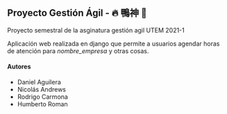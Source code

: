 ## Proyecto Gestión Ágil - 🔥 鴨神 🦆 

Proyecto semestral de la asginatura gestión agil UTEM 2021-1

Aplicación web realizada en django que permite a usuarios agendar horas de atención para _nombre\_empresa_ y otras cosas.

#### Autores
- Daniel Aguilera
- Nicolás Andrews
- Rodrigo Carmona
- Humberto Roman

